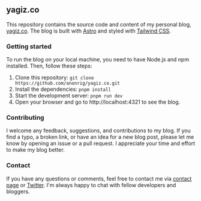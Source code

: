 ## yagiz.co

This repository contains the source code and content of my personal blog, [yagiz.co](https://www.yagiz.co). The blog is built with [Astro](https://astro.build) and styled with [Tailwind CSS](https://tailwindcss.com).

### Getting started

To run the blog on your local machine, you need to have Node.js and npm installed. Then, follow these steps:

1. Clone this repository: `git clone https://github.com/anonrig/yagiz.co.git`
2. Install the dependencies: `pnpm install`
3. Start the development server: `pnpm run dev`
4. Open your browser and go to http://localhost:4321 to see the blog.

### Contributing

I welcome any feedback, suggestions, and contributions to my blog. If you find a typo, a broken link, or have an idea for a new blog post, please let me know by opening an issue or a pull request. I appreciate your time and effort to make my blog better.

### Contact

If you have any questions or comments, feel free to contact me via [contact page](https://www.yagiz.co/contact) or [Twitter](https://twitter.com/yagiznizipli). I'm always happy to chat with fellow developers and bloggers.
